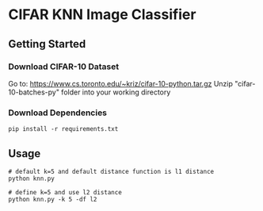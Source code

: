 # CIFAR KNN Image Classifier

## Getting Started

### Download CIFAR-10 Dataset

Go to: https://www.cs.toronto.edu/~kriz/cifar-10-python.tar.gz
Unzip "cifar-10-batches-py" folder into your working directory

### Download Dependencies

```
pip install -r requirements.txt
```

## Usage

```
# default k=5 and default distance function is l1 distance
python knn.py

# define k=5 and use l2 distance
python knn.py -k 5 -df l2
```
